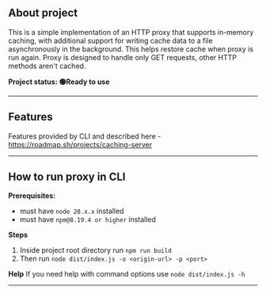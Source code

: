 ## About project

This is a simple implementation of an HTTP proxy that supports in-memory caching, with additional support for writing cache data to a file asynchronously in the background. This helps restore cache when proxy is run again. Proxy is designed to handle only GET requests, other HTTP methods aren't cached.

**Project status: 🟢Ready to use**

---

## Features

Features provided by CLI and described here - https://roadmap.sh/projects/caching-server

---

## How to run proxy in CLI

**Prerequisites:**

-  must have `node 20.x.x` installed
-  must have `npm@8.19.4 or higher` installed

**Steps**

1. Inside project root directory run `npm run build`
1. Then run `node dist/index.js -o <origin-url> -p <port>`

**Help**
If you need help with command options use `node dist/index.js -h`

---
